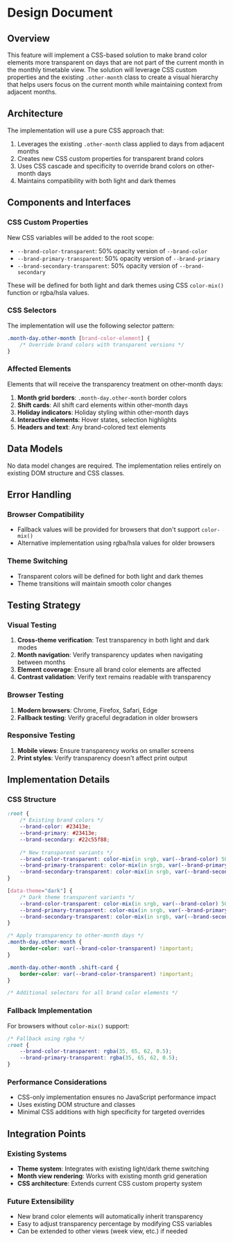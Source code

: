 # Design Document

## Overview

This feature will implement a CSS-based solution to make brand color elements more transparent on days that are not part of the current month in the monthly timetable view. The solution will leverage CSS custom properties and the existing `.other-month` class to create a visual hierarchy that helps users focus on the current month while maintaining context from adjacent months.

## Architecture

The implementation will use a pure CSS approach that:
1. Leverages the existing `.other-month` class applied to days from adjacent months
2. Creates new CSS custom properties for transparent brand colors
3. Uses CSS cascade and specificity to override brand colors on other-month days
4. Maintains compatibility with both light and dark themes

## Components and Interfaces

### CSS Custom Properties

New CSS variables will be added to the root scope:
- `--brand-color-transparent`: 50% opacity version of `--brand-color`
- `--brand-primary-transparent`: 50% opacity version of `--brand-primary`
- `--brand-secondary-transparent`: 50% opacity version of `--brand-secondary`

These will be defined for both light and dark themes using CSS `color-mix()` function or rgba/hsla values.

### CSS Selectors

The implementation will use the following selector pattern:
```css
.month-day.other-month [brand-color-element] {
    /* Override brand colors with transparent versions */
}
```

### Affected Elements

Elements that will receive the transparency treatment on other-month days:
1. **Month grid borders**: `.month-day.other-month` border colors
2. **Shift cards**: All shift card elements within other-month days
3. **Holiday indicators**: Holiday styling within other-month days
4. **Interactive elements**: Hover states, selection highlights
5. **Headers and text**: Any brand-colored text elements

## Data Models

No data model changes are required. The implementation relies entirely on existing DOM structure and CSS classes.

## Error Handling

### Browser Compatibility
- Fallback values will be provided for browsers that don't support `color-mix()`
- Alternative implementation using rgba/hsla values for older browsers

### Theme Switching
- Transparent colors will be defined for both light and dark themes
- Theme transitions will maintain smooth color changes

## Testing Strategy

### Visual Testing
1. **Cross-theme verification**: Test transparency in both light and dark modes
2. **Month navigation**: Verify transparency updates when navigating between months
3. **Element coverage**: Ensure all brand color elements are affected
4. **Contrast validation**: Verify text remains readable with transparency

### Browser Testing
1. **Modern browsers**: Chrome, Firefox, Safari, Edge
2. **Fallback testing**: Verify graceful degradation in older browsers

### Responsive Testing
1. **Mobile views**: Ensure transparency works on smaller screens
2. **Print styles**: Verify transparency doesn't affect print output

## Implementation Details

### CSS Structure
```css
:root {
    /* Existing brand colors */
    --brand-color: #23413e;
    --brand-primary: #23413e;
    --brand-secondary: #22c55f88;
    
    /* New transparent variants */
    --brand-color-transparent: color-mix(in srgb, var(--brand-color) 50%, transparent);
    --brand-primary-transparent: color-mix(in srgb, var(--brand-primary) 50%, transparent);
    --brand-secondary-transparent: color-mix(in srgb, var(--brand-secondary) 50%, transparent);
}

[data-theme="dark"] {
    /* Dark theme transparent variants */
    --brand-color-transparent: color-mix(in srgb, var(--brand-color) 50%, transparent);
    --brand-primary-transparent: color-mix(in srgb, var(--brand-primary) 50%, transparent);
    --brand-secondary-transparent: color-mix(in srgb, var(--brand-secondary) 50%, transparent);
}

/* Apply transparency to other-month days */
.month-day.other-month {
    border-color: var(--brand-color-transparent) !important;
}

.month-day.other-month .shift-card {
    border-color: var(--brand-color-transparent) !important;
}

/* Additional selectors for all brand color elements */
```

### Fallback Implementation
For browsers without `color-mix()` support:
```css
/* Fallback using rgba */
:root {
    --brand-color-transparent: rgba(35, 65, 62, 0.5);
    --brand-primary-transparent: rgba(35, 65, 62, 0.5);
}
```

### Performance Considerations
- CSS-only implementation ensures no JavaScript performance impact
- Uses existing DOM structure and classes
- Minimal CSS additions with high specificity for targeted overrides

## Integration Points

### Existing Systems
- **Theme system**: Integrates with existing light/dark theme switching
- **Month view rendering**: Works with existing month grid generation
- **CSS architecture**: Extends current CSS custom property system

### Future Extensibility
- New brand color elements will automatically inherit transparency
- Easy to adjust transparency percentage by modifying CSS variables
- Can be extended to other views (week view, etc.) if needed